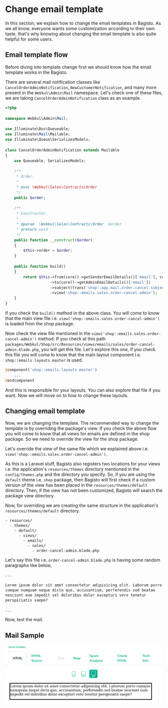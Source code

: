 # Change email template

In this section, we explain how to change the email templates in Bagisto. As we all know, everyone wants some customization according to their own taste, that's why knowing about changing the email template is also quite helpful for some users.

## Email template flow

Before diving into template change first we should know how the email template works in the Bagisto.

There are several mail notification classes like `CancelOrderAdminNotification`, `NewCustomerNotification`, and many more present in the `Webkul\Admin\Mail` namespace. Let's check one of these files, we are taking `CancelOrderAdminNotification` class as an example.

~~~php
<?php

namespace Webkul\Admin\Mail;

use Illuminate\Bus\Queueable;
use Illuminate\Mail\Mailable;
use Illuminate\Queue\SerializesModels;

class CancelOrderAdminNotification extends Mailable
{
    use Queueable, SerializesModels;

    /**
     * Order.
     *
     * @var \Webkul\Sales\Contracts\Order
     */
    public $order;

    /**
     * Constructor.
     *
     * @param  \Webkul\Sales\Contracts\Order  $order
     * @return void
     */
    public function __construct($order)
    {
        $this->order = $order;
    }

    public function build()
    {
        return $this->from(core()->getSenderEmailDetails()['email'], core()->getSenderEmailDetails()['name'])
                    ->to(core()->getAdminEmailDetails()['email'])
                    ->subject(trans('shop::app.mail.order.cancel.subject'))
                    ->view('shop::emails.sales.order-cancel-admin');
    }
}
~~~

If you check the `build()` method in the above class. You will come to know that the main view file i.e. `view('shop::emails.sales.order-cancel-admin')` is loaded from the shop package.

Now check the view file mentioned in the `view('shop::emails.sales.order-cancel-admin')` method. If you check at this path `packages/Webkul/Shop/src/Resources/views/emails/sales/order-cancel-admin.blade.php`, you will get this file. Let's explore this one, if you check this file you will come to know that the main layout component i.e. `shop::emails.layouts.master` is used.

~~~php
@component('shop::emails.layouts.master')
    ...
@endcomponent
~~~

And this is responsible for your layouts. You can also explore that file if you want. Now we will move on to how to change these layouts.

## Changing email template

Now, we are changing the template. The recommended way to change the template is by overriding the package's view. If you check the above flow you will come to know that all views for emails are defined in the shop package. So we need to override the view for the shop package.

Let's override the view of the same file which we explained above i.e. `view('shop::emails.sales.order-cancel-admin')`.

As this is a Laravel stuff, Bagisto also registers two locations for your views i.e. the application's `resources/themes` directory mentioned in the `config/themes.php` and the directory you specify. So, if you are using the `default` theme i.e. `shop` package, then Bagisto will first check if a custom version of the view has been placed in the `resources/themes/default` directory. Then, if the view has not been customized, Bagisto will search the package view directory.

Now, for overriding we are creating the same structure in the application's `resources/themes/default` directory.

~~~directory-structure
- resources/
  - themes/
    - default/
      - views/
        - emails/
          - sales/
            - order-cancel-admin.blade.php
~~~

Let's say this file i.e. `order-cancel-admin.blade.php` is having some random paragraphs like below,

~~~order-cancel-admin.blade.php
...

Lorem ipsum dolor sit amet consectetur adipisicing elit. Laborum porro cumque numquam neque dicta quo, accusantium, perferendis sed beatae nesciunt eum impedit vel doloribus dolor excepturi vero tenetur perspiciatis saepe?

...
~~~

Now, test the mail.

## Mail Sample

![Mail Sample](../../assets/images/themes/mail-sample.png)
